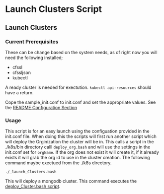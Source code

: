# Launch Clusters Script

## Launch Clusters

### Current Prerequisites

These can be change based on the system needs, as of right now you will need the following installed;

* cfssl
* cfssljson
* kubectl

A ready cluster is needed for exectution.   `kubectl api-resources` should have a return.

Cope the sample_init.conf to init.conf and set the appropriate values.  See the [README Configuration Section](https://github.com/mongodb-Rock/OpsMgr-in-Kubernetes-and-Docker#configuratio "Configure Ops Manager")

### Usage

This script is for an easy launch using the configuation provided in the init.conf file.  When doing this the scripts will first run another script which will deploy the Orginization the cluster will be in.  This calls a script in the ./k8s/bin directory calll `deploy_org.bash` and will use the settings in the init.conf set for `orgName`.  If the org does not exist it will create it, if it already exists it will grab the org id to use in the cluster creation.  The following command maybe exectued from the ./k8s directory.

```
./_launch_Clusters.bash
```

This will deploy a mongodb cluster.  This command executes the [deploy_Cluster.bash script](https://github.com/mongodb-Rock/OpsMgr-in-Kubernetes-and-Docker/blob/master/scripts_deploy_Cluster.md "Deploy Cluster").
